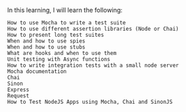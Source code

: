 In this learning, I will learn the following:

    How to use Mocha to write a test suite
    How to use different assertion libraries (Node or Chai)
    How to present long test suites
    When and how to use spies
    When and how to use stubs
    What are hooks and when to use them
    Unit testing with Async functions
    How to write integration tests with a small node server
    Mocha documentation
    Chai
    Sinon
    Express
    Request
    How to Test NodeJS Apps using Mocha, Chai and SinonJS
